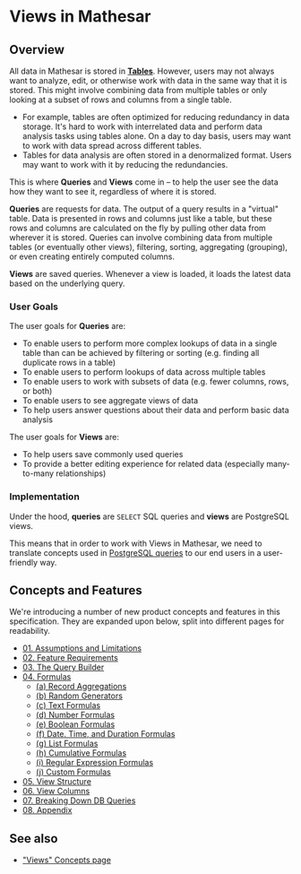 # Views in Mathesar

## Overview
All data in Mathesar is stored in **[Tables](/product/concepts/tables)**. However, users may not always want to analyze, edit, or otherwise work with data in the same way that it is stored. This might involve combining data from multiple tables or only looking at a subset of rows and columns from a single table.

- For example, tables are often optimized for reducing redundancy in data storage. It's hard to work with interrelated data and perform data analysis tasks using tables alone. On a day to day basis, users may want to work with data spread across different tables. 
- Tables for data analysis are often stored in a denormalized format. Users may want to work with it by reducing the redundancies.

This is where **Queries** and **Views** come in – to help the user see the data how they want to see it, regardless of where it is stored.

**Queries** are requests for data. The output of a query results in a "virtual" table. Data is presented in rows and columns just like a table, but these rows and columns are calculated on the fly by pulling other data from wherever it is stored. Queries can involve combining data from multiple tables (or eventually other views), filtering, sorting, aggregating (grouping), or even creating entirely computed columns.

**Views** are saved queries. Whenever a view is loaded, it loads the latest data based on the underlying query.

### User Goals
The user goals for **Queries** are:

- To enable users to perform more complex lookups of data in a single table than can be achieved by filtering or sorting (e.g. finding all duplicate rows in a table)
- To enable users to perform lookups of data across multiple tables
- To enable users to work with subsets of data (e.g. fewer columns, rows, or both)
- To enable users to see aggregate views of data
- To help users answer questions about their data and perform basic data analysis

The user goals for **Views** are:

- To help users save commonly used queries
- To provide a better editing experience for related data (especially many-to-many relationships)

### Implementation
Under the hood, **queries** are `SELECT` SQL queries and **views** are PostgreSQL views. 

This means that in order to work with Views in Mathesar, we need to translate concepts used in [PostgreSQL queries](https://www.postgresql.org/docs/14/queries.html) to our end users in a user-friendly way. 

## Concepts and Features
We're introducing a number of new product concepts and features in this specification. They are expanded upon below, split into different pages for readability.

- [01. Assumptions and Limitations](/product/specs/2022-01-views/01-assumptions)
- [02. Feature Requirements](/product/specs/2022-01-views/02-feature-requirements)
- [03. The Query Builder](/product/specs/2022-01-views/03-the-query-builder)
- [04. Formulas](/product/specs/2022-01-views/04-formulas)
    - [(a) Record Aggregations](/product/specs/2022-01-views/04-formulas/4a-record-aggregations)
    - [(b) Random Generators](/product/specs/2022-01-views/04-formulas/4b-random-generators)
    - [(c) Text Formulas](/product/specs/2022-01-views/04-formulas/4c-text-formulas)
    - [(d) Number Formulas](/product/specs/2022-01-views/04-formulas/4d-number-formulas)
    - [(e) Boolean Formulas](/product/specs/2022-01-views/04-formulas/4e-boolean-formulas)
    - [(f) Date. Time, and Duration Formulas](/product/specs/2022-01-views/04-formulas/4f-datetime-formulas)
    - [(g) List Formulas](/product/specs/2022-01-views/04-formulas/4g-list-formulas)
    - [(h) Cumulative Formulas](/product/specs/2022-01-views/04-formulas/4h-cumulative-formulas)
    - [(i) Regular Expression Formulas](/product/specs/2022-01-views/04-formulas/4i-regex-formulas)
    - [(j) Custom Formulas](/product/specs/2022-01-views/04-formulas/4j-custom-formulas)
- [05. View Structure](/product/specs/2022-01-views/05-view-structure)
- [06. View Columns](/product/specs/2022-01-views/06-view-columns)
- [07. Breaking Down DB Queries](/product/specs/2022-01-views/07-breaking-down-db-queries)
- [08. Appendix](/product/specs/2022-01-views/08-appendix)

## See also
- ["Views" Concepts page](/product/concepts/views)
